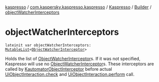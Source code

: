 [kaspresso](../../../index.md) / [com.kaspersky.kaspresso.kaspresso](../../index.md) / [Kaspresso](../index.md) / [Builder](index.md) / [objectWatcherInterceptors](./object-watcher-interceptors.md)

# objectWatcherInterceptors

`lateinit var objectWatcherInterceptors: `[`MutableList`](https://kotlinlang.org/api/latest/jvm/stdlib/kotlin.collections/-mutable-list/index.html)`<`[`ObjectWatcherInterceptor`](../../../com.kaspersky.kaspresso.interceptors.watcher.kautomator/-object-watcher-interceptor.md)`>`

Holds the list of [ObjectWatcherInterceptor](../../../com.kaspersky.kaspresso.interceptors.watcher.kautomator/-object-watcher-interceptor.md)s.
If it was not specified, Kaspresso will use no [ObjectWatcherInterceptor](../../../com.kaspersky.kaspresso.interceptors.watcher.kautomator/-object-watcher-interceptor.md)s.
These interceptors are called by [KautomatorObjectInterceptor](#)
before actual [UiObjectInteraction.check](#) and [UiObjectInteraction.perform](#) call.

